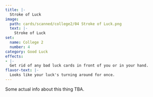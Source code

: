 ```yaml
---
title: |-
  Stroke of Luck
image: 
  path: cards/scanned/college2/04 Stroke of Luck.png
  text: |-
    Stroke of Luck
set:
  name: College 2
  number: 4
category: Good Luck
effects: 
- |-
  Get rid of any bad luck cards in front of you or in your hand.
flavor-text: |-
  Looks like your luck's turning around for once.
---
```

Some actual info about this thing TBA.
